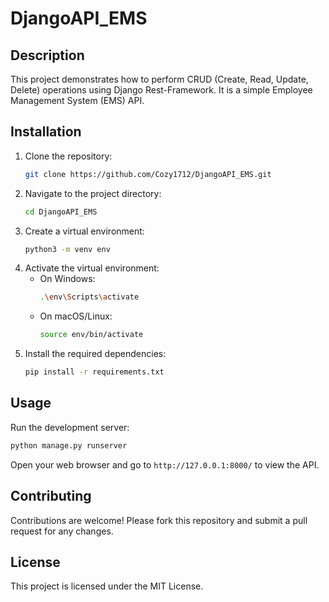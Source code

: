 # DjangoAPI_EMS

## Description
This project demonstrates how to perform CRUD (Create, Read, Update, Delete) operations using Django Rest-Framework. It is a simple Employee Management System (EMS) API.

## Installation
1. Clone the repository:
   ```bash
   git clone https://github.com/Cozy1712/DjangoAPI_EMS.git
   ```
2. Navigate to the project directory:
   ```bash
   cd DjangoAPI_EMS
   ```
3. Create a virtual environment:
   ```bash
   python3 -m venv env
   ```
4. Activate the virtual environment:
   - On Windows:
     ```bash
     .\env\Scripts\activate
     ```
   - On macOS/Linux:
     ```bash
     source env/bin/activate
     ```
5. Install the required dependencies:
   ```bash
   pip install -r requirements.txt
   ```

## Usage
Run the development server:
```bash
python manage.py runserver
```
Open your web browser and go to `http://127.0.0.1:8000/` to view the API.

## Contributing
Contributions are welcome! Please fork this repository and submit a pull request for any changes.

## License
This project is licensed under the MIT License.
